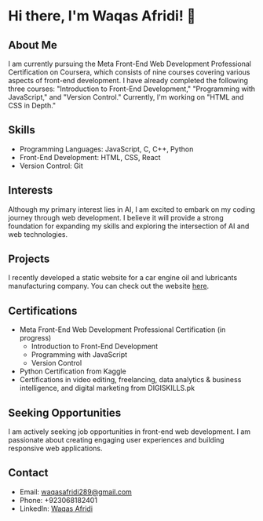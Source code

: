 # Hi there, I'm Waqas Afridi! 👋

## About Me
I am currently pursuing the Meta Front-End Web Development Professional Certification on Coursera, which consists of nine courses covering various aspects of front-end development. I have already completed the following three courses: "Introduction to Front-End Development," "Programming with JavaScript," and "Version Control." Currently, I'm working on "HTML and CSS in Depth."

## Skills
- Programming Languages: JavaScript, C, C++, Python
- Front-End Development: HTML, CSS, React
- Version Control: Git

## Interests
Although my primary interest lies in AI, I am excited to embark on my coding journey through web development. I believe it will provide a strong foundation for expanding my skills and exploring the intersection of AI and web technologies.

## Projects
I recently developed a static website for a car engine oil and lubricants manufacturing company. You can check out the website [here](https://globallubricantae.com/).

## Certifications
- Meta Front-End Web Development Professional Certification (in progress)
  - Introduction to Front-End Development
  - Programming with JavaScript
  - Version Control
- Python Certification from Kaggle
- Certifications in video editing, freelancing, data analytics & business intelligence, and digital marketing from DIGISKILLS.pk

## Seeking Opportunities
I am actively seeking job opportunities in front-end web development. I am passionate about creating engaging user experiences and building responsive web applications.

## Contact
- Email: waqasafridi289@gmail.com
- Phone: +923068182401
- LinkedIn: [Waqas Afridi](https://www.linkedin.com/in/waqasafridi/)

